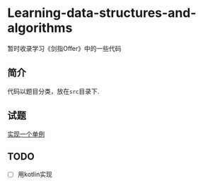 # Learning-data-structures-and-algorithms
暂时收录学习《剑指Offer》中的一些代码


## 简介
代码以题目分类，放在`src`目录下.

## 试题

[实现一个单例](./src/question_2)

## TODO

- [ ] 用kotlin实现
